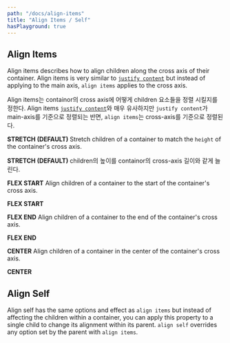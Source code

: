 ```yaml
---
path: "/docs/align-items"
title: "Align Items / Self"
hasPlayground: true
---
```


## Align Items

Align items describes how to align children along the cross axis of their container.
Align items is very similar to [`justify content`](/docs/justify-content) but instead of
applying to the main axis, `align items` applies to the cross axis.

Align items는 containor의 cross axis에 어떻게 children 요소들을 정렬 시킬지를 정한다. 
Align items [`justify content`](/docs/justify-content)와 매우 유사하지만 `justify content`가
main-axis를 기준으로 정렬되는 반면, `align items`는 cross-axis를 기준으로 정렬된다.

**STRETCH (DEFAULT)** Stretch children of a container to match the `height` of the container's cross axis.

**STRETCH (DEFAULT)** children의 높이를 containor의 cross-axis 길이와 같게 늘린다.

**FLEX START** Align children of a container to the start of the container's cross axis.

**FLEX START** 

**FLEX END** Align children of a container to the end of the container's cross axis.

**FLEX END**

**CENTER** Align children of a container in the center of the container's cross axis.

**CENTER**

<controls prop="alignItems"></controls>

## Align Self

Align self has the same options and effect as `align items` but instead of
affecting the children within a container, you can apply this property to
a single child to change its alignment within its parent. `align self`
overrides any option set by the parent with `align items`.

<controls prop="alignSelf"></controls>
